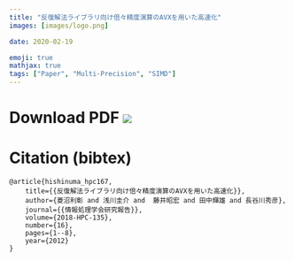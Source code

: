 ```yaml
---
title: "反復解法ライブラリ向け倍々精度演算のAVXを用いた高速化"
images: [images/logo.png]

date: 2020-02-19

emoji: true
mathjax: true
tags: ["Paper", "Multi-Precision", "SIMD"]
---
```


# Download PDF [![](https://storage.googleapis.com/numa_blog/etc/icon_pdf.png)][1] 

[1]: https://storage.googleapis.com/numa_blog/publications/swopp2012.pdf

# Citation (bibtex)

```
@article{hishinuma_hpc167,
	title={{反復解法ライブラリ向け倍々精度演算のAVXを用いた高速化}},
	author={菱沼利彰 and 浅川圭介 and  藤井昭宏 and 田中輝雄 and 長谷川秀彦},
	journal={{情報処理学会研究報告}},
	volume={2018-HPC-135},
	number={16},
	pages={1--8},
	year={2012}
}
```
